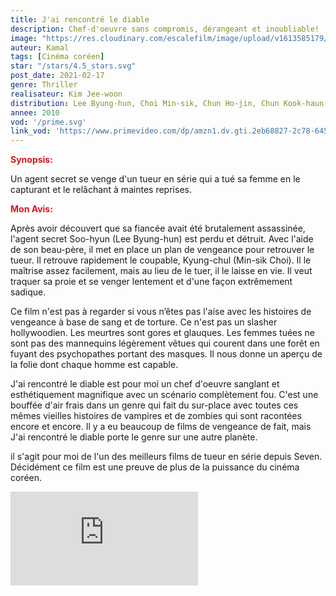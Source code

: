 ```yaml
---
title: J'ai rencontré le diable
description: Chef-d'oeuvre sans compromis, dérangeant et inoubliable!
image: "https://res.cloudinary.com/escalefilm/image/upload/v1613585179/devil_bepx7e.jpg"
auteur: Kamal
tags: [Cinéma coréen]
star: "/stars/4.5_stars.svg"
post_date: 2021-02-17
genre: Thriller
realisateur: Kim Jee-woon
distribution: Lee Byung-hun, Choi Min-sik, Chun Ho-jin, Chun Kook-haun
annee: 2010
vod: '/prime.svg'
link_vod: 'https://www.primevideo.com/dp/amzn1.dv.gti.2eb68827-2c78-6450-9271-1c6310471b83?autoplay=1&ref_=atv_cf_strg_wb'
---
```

<span style="color:#db161c">**Synopsis:**</span>

Un agent secret se venge d'un tueur en série qui a tué sa femme en le capturant et le relâchant à maintes reprises.

<span style="color:#db161c">**Mon Avis:**</span>

Après avoir découvert que sa fiancée avait été brutalement assassinée, l'agent secret Soo-hyun (Lee Byung-hun) est perdu et détruit. Avec l'aide de son beau-père, il met en place un plan de vengeance pour retrouver le tueur. Il retrouve rapidement le coupable, Kyung-chul (Min-sik Choi). Il le maîtrise assez facilement, mais au lieu de le tuer, il le laisse en vie. Il veut traquer sa proie et se venger lentement et d'une façon extrêmement sadique.

Ce film n'est pas à regarder si vous n’êtes pas l'aise avec les histoires de vengeance à base de sang et de torture. Ce n'est pas un slasher hollywoodien. Les meurtres sont gores et glauques. Les femmes tuées ne sont pas des mannequins légèrement vêtues qui courent dans une forêt en fuyant des psychopathes portant des masques. Il nous donne un aperçu de la folie dont chaque homme est capable.

J'ai rencontré le diable est pour moi un chef d'oeuvre sanglant et esthétiquement magnifique avec un scénario complètement fou. C'est une bouffée d'air frais dans un genre qui fait du sur-place avec toutes ces mêmes vieilles histoires de vampires et de zombies qui sont racontées encore et encore. Il y a eu beaucoup de films de vengeance de fait, mais J'ai rencontré le diable  porte le genre sur  une autre planète.

il s'agit pour moi de l'un des meilleurs films de tueur en série depuis Seven. Décidément ce film est une preuve de plus de la puissance du cinéma coréen.

<div>
    <iframe src="https://www.youtube.com/embed/LWDbHVNrzyM" frameborder="0" allow="accelerometer; autoplay; clipboard-write; encrypted-media; gyroscope; picture-in-picture" allowfullscreen></iframe>
</div>